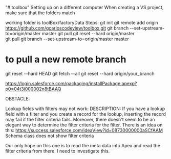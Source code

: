 "# toolbox" 
Setting up on a different computer
When creating a VS project, make sure that the folders match

working folder is toolBox/factoryData
Steps:
git init
git remote add origin https://github.com/gcarloscodeview/toolbox.git
git branch --set-upstream-to=origin/master master
git pull
git reset --hard origin/master  
git pull
git branch --set-upstream-to=origin/master master

# to pull a new remote branch
git reset --hard HEAD
git fetch --all
git reset --hard origin/your_branch

https://login.salesforce.com/packaging/installPackage.apexp?p0=04t3i000002n8tBAAQ

OBSTACLE:

Lookup fields with filters may not work:
DESCRIPTION:  If you have a lookup field with a filter and you create a record for the lookup, inserting the record may fail if the filter criteria fails.  Moreover, there doesn't seem to be an elegant way to determine the filter criteria for the filter.  There is an idea on this: 
https://success.salesforce.com/ideaView?id=08730000000aSCfAAM
Schema class does not show filter criteria

Our only hope on this one is to read the meta data into Apex and read the filter criteria from there.  I need to investigate this.



